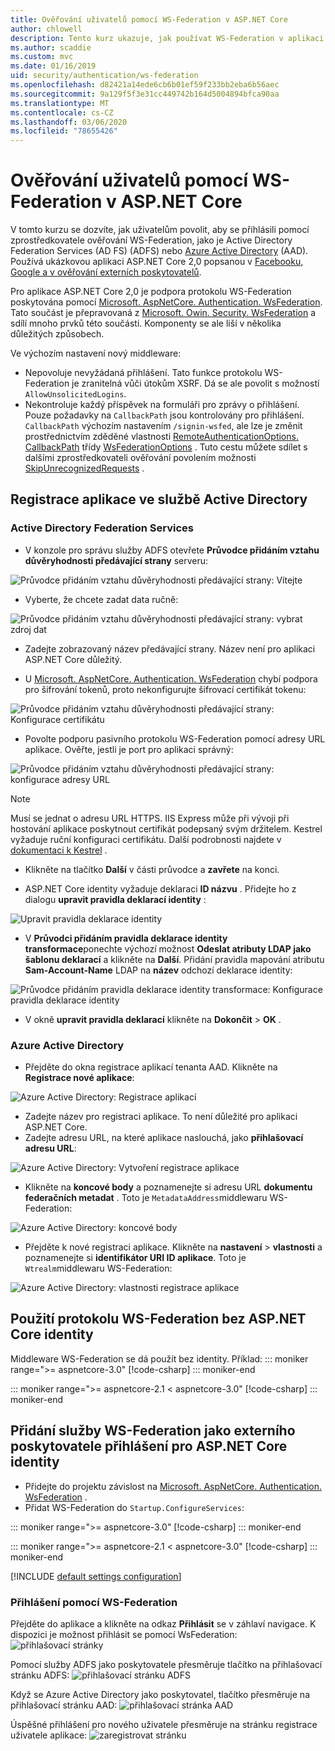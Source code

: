 ```yaml
---
title: Ověřování uživatelů pomocí WS-Federation v ASP.NET Core
author: chlowell
description: Tento kurz ukazuje, jak používat WS-Federation v aplikaci ASP.NET Core.
ms.author: scaddie
ms.custom: mvc
ms.date: 01/16/2019
uid: security/authentication/ws-federation
ms.openlocfilehash: d82421a14ede6cb6b01ef59f233bb2eba6b56aec
ms.sourcegitcommit: 9a129f5f3e31cc449742b164d5004894bfca90aa
ms.translationtype: MT
ms.contentlocale: cs-CZ
ms.lasthandoff: 03/06/2020
ms.locfileid: "78655426"
---
```

# <a name="authenticate-users-with-ws-federation-in-aspnet-core"></a>Ověřování uživatelů pomocí WS-Federation v ASP.NET Core

V tomto kurzu se dozvíte, jak uživatelům povolit, aby se přihlásili pomocí zprostředkovatele ověřování WS-Federation, jako je Active Directory Federation Services (AD FS) (ADFS) nebo [Azure Active Directory](/azure/active-directory/) (AAD). Používá ukázkovou aplikaci ASP.NET Core 2,0 popsanou v [Facebooku, Google a v ověřování externích poskytovatelů](xref:security/authentication/social/index).

Pro aplikace ASP.NET Core 2,0 je podpora protokolu WS-Federation poskytována pomocí [Microsoft. AspNetCore. Authentication. WsFederation](https://www.nuget.org/packages/Microsoft.AspNetCore.Authentication.WsFederation). Tato součást je přepravovaná z [Microsoft. Owin. Security. WsFederation](https://www.nuget.org/packages/Microsoft.Owin.Security.WsFederation) a sdílí mnoho prvků této součásti. Komponenty se ale liší v několika důležitých způsobech.

Ve výchozím nastavení nový middleware:

* Nepovoluje nevyžádaná přihlášení. Tato funkce protokolu WS-Federation je zranitelná vůči útokům XSRF. Dá se ale povolit s možností `AllowUnsolicitedLogins`.
* Nekontroluje každý příspěvek na formuláři pro zprávy o přihlášení. Pouze požadavky na `CallbackPath` jsou kontrolovány pro přihlášení. `CallbackPath` výchozím nastavením `/signin-wsfed`, ale lze je změnit prostřednictvím zděděné vlastnosti [RemoteAuthenticationOptions. CallbackPath](/dotnet/api/microsoft.aspnetcore.authentication.remoteauthenticationoptions.callbackpath) třídy [WsFederationOptions](/dotnet/api/microsoft.aspnetcore.authentication.wsfederation.wsfederationoptions) . Tuto cestu můžete sdílet s dalšími zprostředkovateli ověřování povolením možnosti [SkipUnrecognizedRequests](/dotnet/api/microsoft.aspnetcore.authentication.wsfederation.wsfederationoptions.skipunrecognizedrequests) .

## <a name="register-the-app-with-active-directory"></a>Registrace aplikace ve službě Active Directory

### <a name="active-directory-federation-services"></a>Active Directory Federation Services

* V konzole pro správu služby ADFS otevřete **Průvodce přidáním vztahu důvěryhodnosti předávající strany** serveru:

![Průvodce přidáním vztahu důvěryhodnosti předávající strany: Vítejte](ws-federation/_static/AdfsAddTrust.png)

* Vyberte, že chcete zadat data ručně:

![Průvodce přidáním vztahu důvěryhodnosti předávající strany: vybrat zdroj dat](ws-federation/_static/AdfsSelectDataSource.png)

* Zadejte zobrazovaný název předávající strany. Název není pro aplikaci ASP.NET Core důležitý.

* U [Microsoft. AspNetCore. Authentication. WsFederation](https://www.nuget.org/packages/Microsoft.AspNetCore.Authentication.WsFederation) chybí podpora pro šifrování tokenů, proto nekonfigurujte šifrovací certifikát tokenu:

![Průvodce přidáním vztahu důvěryhodnosti předávající strany: Konfigurace certifikátu](ws-federation/_static/AdfsConfigureCert.png)

* Povolte podporu pasivního protokolu WS-Federation pomocí adresy URL aplikace. Ověřte, jestli je port pro aplikaci správný:

![Průvodce přidáním vztahu důvěryhodnosti předávající strany: konfigurace adresy URL](ws-federation/_static/AdfsConfigureUrl.png)

> [!NOTE]
> Musí se jednat o adresu URL HTTPS. IIS Express může při vývoji při hostování aplikace poskytnout certifikát podepsaný svým držitelem. Kestrel vyžaduje ruční konfiguraci certifikátu. Další podrobnosti najdete v [dokumentaci k Kestrel](xref:fundamentals/servers/kestrel) .

* Klikněte na tlačítko **Další** v části průvodce a **zavřete** na konci.

* ASP.NET Core identity vyžaduje deklaraci **ID názvu** . Přidejte ho z dialogu **upravit pravidla deklarací identity** :

![Upravit pravidla deklarace identity](ws-federation/_static/EditClaimRules.png)

* V **Průvodci přidáním pravidla deklarace identity transformace**ponechte výchozí možnost **Odeslat atributy LDAP jako šablonu deklarací** a klikněte na **Další**. Přidání pravidla mapování atributu **Sam-Account-Name** LDAP na **název** odchozí deklarace identity:

![Průvodce přidáním pravidla deklarace identity transformace: Konfigurace pravidla deklarace identity](ws-federation/_static/AddTransformClaimRule.png)

* V okně **upravit pravidla deklarací** klikněte na **Dokončit** > **OK** .

### <a name="azure-active-directory"></a>Azure Active Directory

* Přejděte do okna registrace aplikací tenanta AAD. Klikněte na **Registrace nové aplikace**:

![Azure Active Directory: Registrace aplikací](ws-federation/_static/AadNewAppRegistration.png)

* Zadejte název pro registraci aplikace. To není důležité pro aplikaci ASP.NET Core.
* Zadejte adresu URL, na které aplikace naslouchá, jako **přihlašovací adresu URL**:

![Azure Active Directory: Vytvoření registrace aplikace](ws-federation/_static/AadCreateAppRegistration.png)

* Klikněte na **koncové body** a poznamenejte si adresu URL **dokumentu federačních metadat** . Toto je `MetadataAddress`middlewaru WS-Federation:

![Azure Active Directory: koncové body](ws-federation/_static/AadFederationMetadataDocument.png)

* Přejděte k nové registraci aplikace. Klikněte na **nastavení** > **vlastnosti** a poznamenejte si **identifikátor URI ID aplikace**. Toto je `Wtrealm`middlewaru WS-Federation:

![Azure Active Directory: vlastnosti registrace aplikace](ws-federation/_static/AadAppIdUri.png)

## <a name="use-ws-federation-without-aspnet-core-identity"></a>Použití protokolu WS-Federation bez ASP.NET Core identity

Middleware WS-Federation se dá použít bez identity. Příklad:
::: moniker range=">= aspnetcore-3.0"
[!code-csharp[](ws-federation/samples/StartupNon31.cs?name=snippet)]
::: moniker-end

::: moniker range=">= aspnetcore-2.1 < aspnetcore-3.0"
[!code-csharp[](ws-federation/samples/StartupNon21.cs?name=snippet)]
::: moniker-end

## <a name="add-ws-federation-as-an-external-login-provider-for-aspnet-core-identity"></a>Přidání služby WS-Federation jako externího poskytovatele přihlášení pro ASP.NET Core identity

* Přidejte do projektu závislost na [Microsoft. AspNetCore. Authentication. WsFederation](https://www.nuget.org/packages/Microsoft.AspNetCore.Authentication.WsFederation) .
* Přidat WS-Federation do `Startup.ConfigureServices`:

::: moniker range=">= aspnetcore-3.0"
[!code-csharp[](ws-federation/samples/Startup31.cs?name=snippet)]
::: moniker-end

::: moniker range=">= aspnetcore-2.1 < aspnetcore-3.0"
[!code-csharp[](ws-federation/samples/Startup21.cs?name=snippet)]
::: moniker-end

[!INCLUDE [default settings configuration](social/includes/default-settings.md)]

### <a name="log-in-with-ws-federation"></a>Přihlášení pomocí WS-Federation

Přejděte do aplikace a klikněte na odkaz **Přihlásit** se v záhlaví navigace. K dispozici je možnost přihlásit se pomocí WsFederation: ![přihlašovací stránky](ws-federation/_static/WsFederationButton.png)

Pomocí služby ADFS jako poskytovatele přesměruje tlačítko na přihlašovací stránku ADFS: ![přihlašovací stránku ADFS](ws-federation/_static/AdfsLoginPage.png)

Když se Azure Active Directory jako poskytovatel, tlačítko přesměruje na přihlašovací stránku AAD: ![přihlašovací stránka AAD](ws-federation/_static/AadSignIn.png)

Úspěšné přihlášení pro nového uživatele přesměruje na stránku registrace uživatele aplikace: ![zaregistrovat stránku](ws-federation/_static/Register.png)